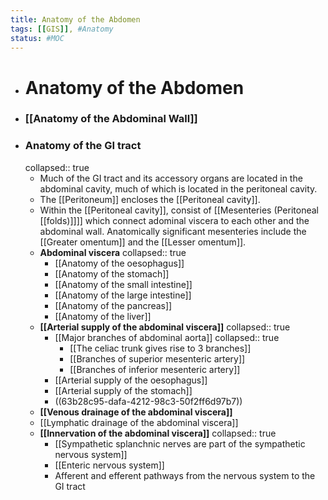 ```yaml
---
title: Anatomy of the Abdomen
tags: [[GIS]], #Anatomy
status: #MOC 
---
```


- # Anatomy of the Abdomen
- ### [[Anatomy of the Abdominal Wall]]
- ### Anatomy of the GI tract
  collapsed:: true
	- Much of the GI tract and its accessory organs are located in the abdominal cavity, much of which is located in the peritoneal cavity.
	- The [[Peritoneum]] encloses the [[Peritoneal cavity]].
	- Within the [[Peritoneal cavity]], consist of [[Mesenteries (Peritoneal [[folds)]]]] which connect adominal viscera to each other and the abdominal wall. Anatomically significant mesenteries include the [[Greater omentum]] and the [[Lesser omentum]].
	- **Abdominal viscera**
	  collapsed:: true
		- [[Anatomy of the oesophagus]]
		- [[Anatomy of the stomach]]
		- [[Anatomy of the small intestine]]
		- [[Anatomy of the large intestine]]
		- [[Anatomy of the pancreas]]
		- [[Anatomy of the liver]]
	- **[[Arterial supply of the abdominal viscera]]**
	  collapsed:: true
		- [[Major branches of abdominal aorta]]
		  collapsed:: true
			- [[The celiac trunk gives rise to 3 branches]]
			- [[Branches of superior mesenteric artery]]
			- [[Branches of inferior mesenteric artery]]
		- [[Arterial supply of the oesophagus]]
		- [[Arterial supply of the stomach]]
		- ((63b28c95-dafa-4212-98c3-50f2ff6d97b7))
	- **[[Venous drainage of the abdominal viscera]]**
	- [[Lymphatic drainage of the abdominal viscera]]
	- **[[Innervation of the abdominal viscera]]**
	  collapsed:: true
		- [[Sympathetic splanchnic nerves are part of the sympathetic nervous system]]
		- [[Enteric nervous system]]
		- Afferent and efferent pathways from the nervous system to the GI tract